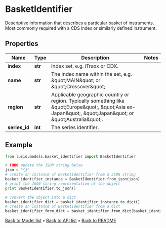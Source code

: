 # BasketIdentifier

Descriptive information that describes a particular basket of instruments. Most commonly required with a CDS Index or similarly defined instrument.

## Properties
Name | Type | Description | Notes
------------ | ------------- | ------------- | -------------
**index** | **str** | Index set, e.g. iTraxx or CDX. | 
**name** | **str** | The index name within the set, e.g. \&quot;MAIN\&quot; or \&quot;Crossover\&quot;. | 
**region** | **str** | Applicable geographic country or region. Typically something like \&quot;Europe\&quot;, \&quot;Asia ex-Japan\&quot;, \&quot;Japan\&quot; or \&quot;Australia\&quot;. | 
**series_id** | **int** | The series identifier. | 

## Example

```python
from lusid.models.basket_identifier import BasketIdentifier

# TODO update the JSON string below
json = "{}"
# create an instance of BasketIdentifier from a JSON string
basket_identifier_instance = BasketIdentifier.from_json(json)
# print the JSON string representation of the object
print BasketIdentifier.to_json()

# convert the object into a dict
basket_identifier_dict = basket_identifier_instance.to_dict()
# create an instance of BasketIdentifier from a dict
basket_identifier_form_dict = basket_identifier.from_dict(basket_identifier_dict)
```
[Back to Model list](../README.md#documentation-for-models) &#8226; [Back to API list](../README.md#documentation-for-api-endpoints) &#8226; [Back to README](../README.md)


